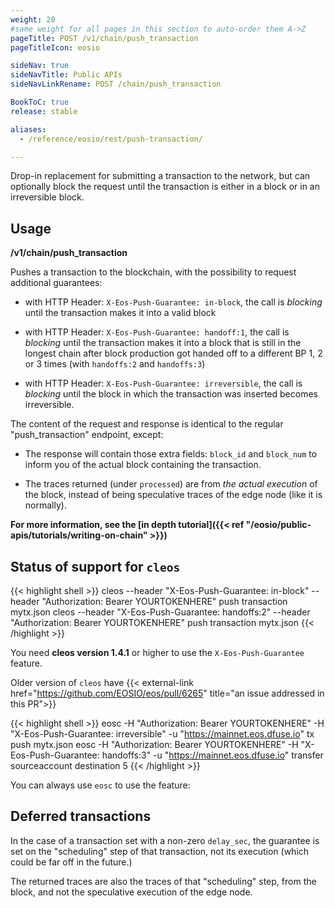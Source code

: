 ```yaml
---
weight: 20
#same weight for all pages in this section to auto-order them A->Z
pageTitle: POST /v1/chain/push_transaction
pageTitleIcon: eosio

sideNav: true
sideNavTitle: Public APIs
sideNavLinkRename: POST /chain/push_transaction

BookToC: true
release: stable

aliases:
  - /reference/eosio/rest/push-transaction/

---
```


Drop-in replacement for submitting a transaction to the network, but can optionally block the request until the transaction is either in a block or in an irreversible block.

## Usage

**/v1/chain/push_transaction**

Pushes a transaction to the blockchain, with the possibility to request
additional guarantees:

  * with HTTP Header: `X-Eos-Push-Guarantee: in-block`, the call is *blocking* until the transaction makes it into a valid block

  * with HTTP Header: `X-Eos-Push-Guarantee: handoff:1`, the call is *blocking* until the transaction makes it into a block that is still in the longest chain after block production got handed off to a different BP 1, 2 or 3 times (with `handoffs:2` and `handoffs:3`)

  * with HTTP Header: `X-Eos-Push-Guarantee: irreversible`, the call is *blocking* until the block in which the transaction was inserted becomes irreversible.

The content of the request and response is identical to the regular
"push_transaction" endpoint, except:

  * The response will contain those extra fields: `block_id` and
    `block_num` to inform you of the actual block containing the
    transaction.

  * The traces returned (under `processed`) are from *the actual
    execution* of the block, instead of being speculative traces of
    the edge node (like it is normally).

**For more information, see the [in depth tutorial]({{< ref "/eosio/public-apis/tutorials/writing-on-chain" >}})**

## Status of support for `cleos`

{{< highlight shell >}}
cleos --header "X-Eos-Push-Guarantee: in-block" --header "Authorization: Bearer YOURTOKENHERE" push transaction mytx.json
cleos --header "X-Eos-Push-Guarantee: handoffs:2" --header "Authorization: Bearer YOURTOKENHERE" push transaction mytx.json
{{< /highlight >}}

You need **cleos version 1.4.1** or higher to use the `X-Eos-Push-Guarantee` feature.

Older version of `cleos` have
{{< external-link href="https://github.com/EOSIO/eos/pull/6265" title="an issue addressed in this PR">}}

{{< highlight shell >}}
eosc -H "Authorization: Bearer YOURTOKENHERE" -H "X-Eos-Push-Guarantee: irreversible" -u "https://mainnet.eos.dfuse.io" tx push mytx.json
eosc -H "Authorization: Bearer YOURTOKENHERE" -H "X-Eos-Push-Guarantee: handoffs:3" -u "https://mainnet.eos.dfuse.io" transfer sourceaccount destination 5
{{< /highlight >}}

You can always use `eosc` to use the feature:


## Deferred transactions

In the case of a transaction set with a non-zero `delay_sec`, the guarantee
is set on the "scheduling" step of that transaction, not its execution
(which could be far off in the future.)

The returned traces are also the traces of that "scheduling" step,
from the block, and not the speculative execution of the edge node.
